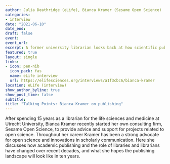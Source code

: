 ```yaml
---
author: Julia Deathridge (eLife), Bianca Kramer (Sesame Open Science)
categories:
- interview
date: "2021-06-10"
date_end: 
draft: false
event:  
event_url: 
excerpt: A former university librarian looks back at how scientific publishing has changed over the course of her career and shares her hopes for the future.
featured: true
layout: single
links:
- icon: pen-nib
  icon_pack: fas
  name: eLife interview
  url: https://elifesciences.org/interviews/a1f3cbc6/bianca-kramer
location: eLife (interview)
show_author_byline: true
show_post_time: false
subtitle: 
title: "Talking Points: Bianca Kramer on publishing"
---
```


  After spending 15 years as a librarian for the life sciences and medicine at Utrecht University, Bianca Kramer recently started her own consulting firm, Sesame Open Science, to provide advice and support for projects related to open science. Throughout her career Kramer has been a strong advocate for open science and innovations in scholarly communication. Here she discusses how academic publishing and the role of libraries and librarians have changed over recent decades, and what she hopes the publishing landscape will look like in ten years.
